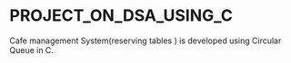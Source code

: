 # PROJECT_ON_DSA_USING_C
Cafe management System(reserving tables ) is developed using Circular Queue in C.
